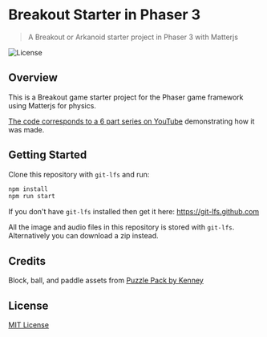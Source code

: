 # Breakout Starter in Phaser 3
> A Breakout or Arkanoid starter project in Phaser 3 with Matterjs

![License](https://img.shields.io/badge/license-MIT-green)

## Overview

This is a Breakout game starter project for the Phaser game framework using Matterjs for physics.

[The code corresponds to a 6 part series on YouTube](https://www.youtube.com/playlist?list=PLumYWZ2t7CRvo7NY9BG2BTdB--R7OtonD) demonstrating how it was made.

## Getting Started

Clone this repository with `git-lfs` and run:

```bash
npm install
npm run start
```

If you don't have `git-lfs` installed then get it here: https://git-lfs.github.com

All the image and audio files in this repository is stored with `git-lfs`. Alternatively you can download a zip instead.

## Credits

Block, ball, and paddle assets from [Puzzle Pack by Kenney](https://kenney.nl/assets/puzzle-pack)

## License

[MIT License](https://github.com/ourcade/phaser3-breakout-matterjs-starter/blob/master/LICENSE)
